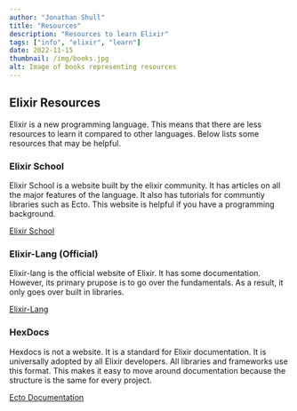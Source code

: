 ```yaml
---
author: "Jonathan Shull"
title: "Resources"
description: "Resources to learn Elixir"
tags: ["info", "elixir", "learn"]
date: 2022-11-15
thumbnail: /img/books.jpg
alt: Image of books representing resources
---
```


## Elixir Resources

Elixir is a new programming language. This means that there are less resources to learn it compared to other languages. Below lists some resources that may be helpful.

### Elixir School

Elixir School is a website built by the elixir community. It has articles on all the major features of the language. It also has tutorials for communtiy libraries such as Ecto. This website is helpful if you have a programming background.

[Elixir School](https://elixirschool.com/en)

### Elixir-Lang (Official)

Elixir-lang is the official website of Elixir. It has some documentation. However, its primary prupose is to go over the fundamentals. As a result, it only goes over built in libraries.

[Elixir-Lang](https://elixir-lang.org/getting-started/basic-types.html)

### HexDocs

Hexdocs is not a website. It is a standard for Elixir documentation. It is universally adopted by all Elixir developers. All libraries and frameworks use this format. This makes it easy to move around documentation because the structure is the same for every project.

[Ecto Documentation](https://hexdocs.pm/ecto/Ecto.html)